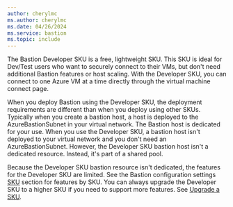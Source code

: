 ```yaml
---
author: cherylmc
ms.author: cherylmc
ms.date: 04/26/2024
ms.service: bastion
ms.topic: include
---
```


The Bastion Developer SKU is a free, lightweight SKU. This SKU is ideal for Dev/Test users who want to securely connect to their VMs, but don't need additional Bastion features or host scaling. With the Developer SKU, you can connect to one Azure VM at a time directly through the virtual machine connect page.

When you deploy Bastion using the Developer SKU, the deployment requirements are different than when you deploy using other SKUs. Typically when you create a bastion host, a host is deployed to the AzureBastionSubnet in your virtual network. The Bastion host is dedicated for your use. When you use the Developer SKU, a bastion host isn't deployed to your virtual network and you don't need an AzureBastionSubnet. However, the Developer SKU bastion host isn't a dedicated resource. Instead, it's part of a shared pool.

Because the Developer SKU bastion resource isn't dedicated, the features for the Developer SKU are limited. See the Bastion configuration settings [SKU](../articles/bastion/configuration-settings.md) section for features by SKU. You can always upgrade the Developer SKU to a higher SKU if you need to support more features. See [Upgrade a SKU](../articles/bastion/upgrade-sku.md).
